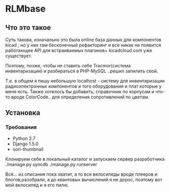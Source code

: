 # RLMbase

## Что это такое

Суть такова, изначально это была online база данных для компонентов
kicad , но у них там бесконечный рефакторинг и все никак не появится
работающее API для встраиваемых плагинов+ kicadcloud.com уже
существует. 

Поэтому, позже, чтобы не ставить себе Tracmor(система инвентаризации) и
разбираться в PHP-MySQL ..решил запилить свой.

Т.е. в общем я пишу небольшую localhost - систему для инвентаризации
радиоэлектронных компонентов и того оборудования и плат которые у меня
есть. Также хотелось бы добавить, справочник по корпусам и что-то
вроде ColorCode.. для определения сопротивлений по цветам.

## Установка

### Требования

* Python 2.7
* Django 1.5.0
* sorl-thumbnail 

Клонируем себе в локальный каталог и запускаем сервер разработчика
	./manage.py syncdb
	./manage.py runserver
	
Всё... из описания пока хватит, а то все велосипеды вроде плееров и
блогов,разобрали, а до квантовых вычислений я не дорос, поэтому вот мой
велосипед и я его пилю.


